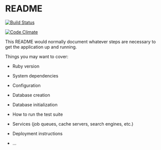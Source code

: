 # README
[![Build Status](https://travis-ci.org/Justinzh1/Emunah.svg?branch=master)](https://travis-ci.org/Justinzh1/Emunah)

[![Code Climate](https://codeclimate.com/github/%7B%7Bjustinzh1%7D%7D/%7B%7BEmunah%7D%7D.png)](https://codeclimate.com/github/%7B%7Bjustinzh1%7D%7D/%7B%7BEmunah%7D%7D)

This README would normally document whatever steps are necessary to get the
application up and running.

Things you may want to cover:

* Ruby version

* System dependencies

* Configuration

* Database creation

* Database initialization

* How to run the test suite

* Services (job queues, cache servers, search engines, etc.)

* Deployment instructions

* ...

